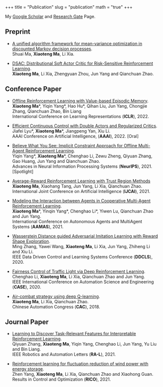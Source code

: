 +++
title = "Publication"
slug = "publication"
math = "true"
+++

My [Google Scholar](https://scholar.google.com/citations?user=CeDFnNMAAAAJ) and [Research Gate](https://www.researchgate.net/profile/Xiaoteng-Ma-4) Page.

## Preprint
- [A unified algorithm framework for mean-variance optimization in discounted Markov decision processes](https://arxiv.org/pdf/2201.05737.pdf).\
Shuai Ma, **Xiaoteng Ma**, Li Xia.

- [DSAC: Distributional Soft Actor Critic for Risk-Sensitive Reinforcement Learning](https://arxiv.org/pdf/2004.14547.pdf).\
**Xiaoteng Ma**, Li Xia, Zhengyuan Zhou, Jun Yang and Qianchuan Zhao.


## Conference Paper
- [Offline Reinforcement Learning with Value-based Episodic Memory](https://arxiv.org/pdf/2110.09796.pdf). \
**Xiaoteng Ma**\*, Yiqin Yang\*, Hao Hu\*, Qihan Liu, Jun Yang, Chongjie Zhang, Qianchuan Zhao, Bin Liang \
International Conference on Learning Representations (**ICLR**), 2022.
  

- [Efficient Continuous Control with Double Actors and Regularized Critics](https://arxiv.org/pdf/2106.03050.pdf). \
Jiafei Lyu\*, **Xiaoteng Ma**\*, Jiangpeng Yan, Xiu Li. \
AAAI Conference on Artificial Intelligence, (**AAAI**), 2022. [Oral]

- [Believe What You See: Implicit Constraint Approach for Offline Multi-Agent Reinforcement Learning](https://arxiv.org/pdf/2106.03400.pdf).  \
Yiqin Yang\*, **Xiaoteng Ma**\*, Chenghao Li, Zewu Zheng, Qiyuan Zhang, Gao Huang, Jun Yang and Qianchuan Zhao. \
Advances in Neural Information
Processing Systems (**NeurIPS**), 2021. [Spotlight]


- [Average-Reward Reinforcement Learning with Trust Region Methods](https://arxiv.org/pdf/2106.03442.pdf)\
**Xiaoteng Ma**, Xiaohang Tang, Jun Yang, Li Xia, Qianchuan Zhao. \
International Joint Conference on Artificial Intelligence (**IJCAI**), 2021.

- [Modeling the Interaction between Agents in Cooperative Multi-Agent Reinforcement Learning](https://arxiv.org/pdf/2102.06042.pdf). \
**Xiaoteng Ma**\*, Yinqin Yang\*, Chenghao Li\*, Yiwen Lu, Qianchuan Zhao and Jun Yang. \
International Conference on Autonomous Agents and MultiAgent Systems (**AAMAS**), 2021.

- [Wasserstein Distance guided Adversarial Imitation Learning with Reward Shape Exploration](https://export.arxiv.org/pdf/2006.03503). \
Ming Zhang, Yawei Wang, **Xiaoteng Ma**, Li Xia, Jun Yang, Zhiheng Li and Xiu Li.\
IEEE Data Driven Control and Learning Systems Conference (**DDCLS**), 2020.

- [Fairness Control of Traffic Light via Deep Reinforcement Learning](https://ieeexplore.ieee.org/abstract/document/9216899). \
Chenghao Li, **Xiaoteng Ma**, Li Xia, Qianchuan Zhao and Jun Yang. \
IEEE International Conference on Automation Science and Engineering (**CASE**), 2020.

- [Air-combat strategy using deep Q-learning](https://ieeexplore.ieee.org/document/8623434). \
**Xiaoteng Ma**, Li Xia, Qianchuan Zhao.\
Chinese Automation Congress (**CAC**), 2018.

## Journal Paper
- [Learning to Discover Task-Relevant Features for Interpretable Reinforcement Learning](https://ieeexplore.ieee.org/abstract/document/9463791). \
Qiyuan Zhang, **Xiaoteng Ma**, Yiqin Yang, Chenghao Li, Jun Yang, Yu Liu and Bin Liang. \
IEEE Robotics and Automation Letters (**RA-L**), 2021.

- [Reinforcement learning for fluctuation reduction of wind power with energy storage](https://www.sciencedirect.com/science/article/pii/S2666720721000199). \
Zhen Yang, **Xiaoteng Ma**, Li Xia, Qianchuan Zhao and Xiaohong Guan. \
Results in Control and Optimization (**RICO**), 2021.